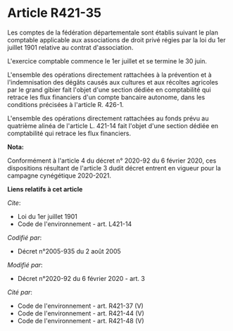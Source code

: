 # Article R421-35

Les comptes de la fédération départementale sont établis suivant le plan comptable applicable aux associations de droit privé
régies par la loi du 1er juillet 1901 relative au contrat d'association. 

L'exercice comptable commence le 1er juillet et se termine le 30 juin. 

L'ensemble des opérations directement rattachées à la prévention et à l'indemnisation des dégâts causés aux cultures et aux
récoltes agricoles par le grand gibier fait l'objet d'une section dédiée en comptabilité qui retrace les flux financiers d'un
compte bancaire autonome, dans les conditions précisées à l'article R. 426-1. 

L'ensemble des opérations directement rattachées au fonds prévu au quatrième alinéa de l'article L. 421-14 fait l'objet d'une
section dédiée en comptabilité qui retrace les flux financiers.

**Nota:**

Conformément à l'article 4 du décret n° 2020-92 du 6 février 2020, ces dispositions résultant de l'article 3 dudit décret
entrent en vigueur pour la campagne cynégétique 2020-2021.

**Liens relatifs à cet article**

_Cite_:

  - Loi du 1er juillet 1901
  - Code de l'environnement - art. L421-14

_Codifié par_:

  - Décret n°2005-935 du 2 août 2005

_Modifié par_:

  - Décret n°2020-92 du 6 février 2020 - art. 3

_Cité par_:

  - Code de l'environnement - art. R421-37 (V)
  - Code de l'environnement - art. R421-44 (V)
  - Code de l'environnement - art. R421-48 (V)
